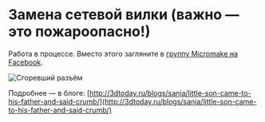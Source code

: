 # Замена сетевой вилки (важно — это пожароопасно!)

Работа в процессе. Вместо этого загляните в [группу Micromake на Facebook](https://www.facebook.com/groups/173676226330714/).

![Сгоревший разъём](http://3dtoday.ru/upload/main/151/IMG_1096.JPG)

Подробнее — в блоге:
[http://3dtoday.ru/blogs/sanja/little-son-came-to-his-father-and-said-crumb/](http://3dtoday.ru/blogs/sanja/little-son-came-to-his-father-and-said-crumb/)

